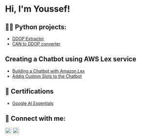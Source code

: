 <h1>Hi, I'm Youssef! <br/></h1>

<h2>👨‍💻 Python projects:</h2>

- [DDOP Extractor](https://github.com/Stivan1999/python_project_1)
- [CAN to DDOP converter](https://github.com/Stivan1999/python_project_2) <b><i></b></i>


<h2>Creating a Chatbot using AWS Lex service</h2>

- [Building a Chatbot with Amazon Lex](https://learn.nextwork.org/portfolio/documents/5jOAlCWgGdlrtA6IIieE)
- [Addig Custom Slots to the Chatbot](https://learn.nextwork.org/portfolio/documents/Fq5w7IUF9PedTYS5zM9m)

<h2>📝 Certifications</h2>

- [Google AI Essentials](https://www.credly.com/badges/7321607a-fa5e-4a4b-aafe-93c76f67a0b8/public_url)


<h2> 🤳 Connect with me:</h2>

[<img align="left" alt="Youssef | LinkedIn" width="22px" src="https://cdn.jsdelivr.net/npm/simple-icons@v3/icons/linkedin.svg" />][linkedin]
[<img align="left" alt="Youssef | Instagram" width="22px" src="https://cdn.jsdelivr.net/npm/simple-icons@v3/icons/instagram.svg" />][instagram]

[instagram]: https://www.instagram.com/youssef_stivan/
[linkedin]: https://www.linkedin.com/in/youssef-stivan

